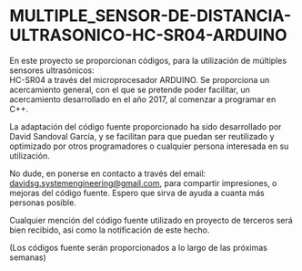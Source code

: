# MULTIPLE_SENSOR-DE-DISTANCIA-ULTRASONICO-HC-SR04-ARDUINO

En este proyecto se proporcionan códigos, para la utilización de múltiples sensores ultrasónicos:  
HC-SR04 a través del microprocesador ARDUINO. Se proporciona un acercamiento general, con el que se 
pretende poder facilitar, un acercamiento desarrollado en el año 2017, al comenzar a programar en C++.

La adaptación del código fuente proporcionado ha sido desarrollado por David Sandoval García, y se facilitan para 
que puedan ser reutilizado y optimizado por otros programadores o cualquier persona interesada en su utilización.

No dude, en ponerse en contacto a través del email: davidsg.systemengineering@gmail.com, para compartir impresiones, 
o mejoras del código fuente. Espero que sirva de ayuda a cuanta más personas posible. 

Cualquier mención del código fuente utilizado en proyecto de terceros será bien recibido, asi como la notificación 
de este hecho.

(Los códigos fuente serán proporcionados a lo largo de las próximas semanas)
